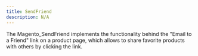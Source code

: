```yaml
---
title: SendFriend
description: N/A
---
```


The Magento_SendFriend implements the functionality behind the "Email to a Friend" link on a product page, which allows to share favorite products with others by clicking the link.
